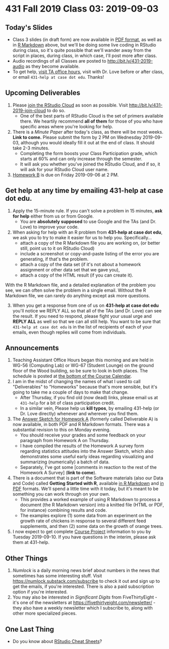 # 431 Fall 2019 Class 03: 2019-09-03

## Today's Slides

- Class 3 slides (in draft form) are now available in [PDF format](https://github.com/THOMASELOVE/2019-431/blob/master/CLASSES/CLASS03/431_class-03-slides_2019.pdf), as well as in [R Markdown](https://github.com/THOMASELOVE/2019-431/blob/master/CLASSES/CLASS03/431_class-03-slides_2019.Rmd) above, but we'll be doing some live coding in RStudio during class, so it's quite possible that we'll wander away from the script in places, during class, in which case, I'll post more after class.
- Audio recordings of all Classes are posted to http://bit.ly/431-2019-audio as they become available.
- To get help, [visit TA office hours](https://github.com/THOMASELOVE/2019-431/blob/master/calendar.md#ta-office-hours), visit with Dr. Love before or after class, or email `431-help at case dot edu`. Thanks!

## Upcoming Deliverables

1. Please [join the RStudio Cloud](http://bit.ly/431-2019-join-cloud) as soon as possible. Visit http://bit.ly/431-2019-join-cloud to do so.
    - One of the best parts of RStudio Cloud is the set of primers available there. We heartily recommend **all of them** for those of you who have specific areas where you're looking for help.
2. There is a *Minute Paper* after today's class, as there will be most weeks. **Link to come.** Please submit the form by 2 PM on Wednesday 2019-09-03, although you would ideally fill it out at the end of class. It should take 2-3 minutes. 
    - Completing the form boosts your Class Participation grade, which starts at 60% and can only increase through the semester.
    - It will ask you whether you've joined the RStudio Cloud, and if so, it will ask for your RStudio Cloud user name.
3. [Homework B](https://github.com/THOMASELOVE/2019-431/tree/master/DELIVERABLES/B) is due on Friday 2019-09-06 at 2 PM.

## Get help at any time by emailing **431-help at case dot edu**.

1. Apply the 15-minute rule. If you can't solve a problem in 15 minutes, **ask for help** either from us or from Google.
    - You are **absolutely supposed** to use Google and the TAs (and Dr. Love) to improve your code.
2. When asking for help with an R problem from **431-help at case dot edu**, we ask you to try to make it easier for us to help you. Specifically...
    - attach a copy of the R Markdown file you are working on, (or better still, point us to it on RStudio Cloud)
    - include a screenshot or copy-and-paste listing of the error you are generating, if that's the problem.
    - attach a copy of the data set (if it's not about a homework assignment or other data set that we gave you),
    - attach a copy of the HTML result (if you can create it).

With the R Markdown file, and a detailed explanation of the problem you see, we can often solve the problem in a single email. Without the R Markdown file, we can rarely do anything except ask more questions.

3. When you get a response from one of us on **431-help at case dot edu** you'll notice we REPLY ALL so that all of the TAs (and Dr. Love) can see the result. If you need to respond, please fight your usual urge and **REPLY ALL** as well so that we can all still help. You want to be sure that `431-help at case dot edu` is in the list of recipients of each of your emails, even though replies will come from individuals.

## Announcements

1. Teaching Assistant Office Hours began this morning and are held in WG-56 (Computing Lab) or WG-67 (Student Lounge) on the ground floor of the Wood building, so be sure to look in both places. The schedule is posted at [the bottom of the Course Calendar](https://github.com/THOMASELOVE/2019-431/blob/master/calendar.md#ta-office-hours).
2. I am in the midst of changing the names of what I used to call "Deliverables" to "Homeworks" because that's more sensible, but it's going to take me a couple of days to make that change.
    - After Thursday, if you find old (now dead) links, please email us at `431-help` for a bit of class participation credit.
    - In a similar vein, Please help us **kill typos**, by emailing 431-help (or Dr. Love directly) whenever and wherever you find them.
3. The [Answer Sketch for Homework A](https://github.com/THOMASELOVE/2019-431/tree/master/DELIVERABLES/A) (formerly called Deliverable A) is now available, in both PDF and R Markdown formats. There was a substantial revision to this on Monday evening.
    - You should receive your grades and some feedback on your paragraph from Homework A on Thursday.
    - I have compiled the results of the Homework A survey form regarding statistics attitudes into the Answer Sketch, which also demonstrates some useful early ideas regarding visualizing and summarizing (numerically) a batch of data.
    - Separately, I've got some [comments in reaction to the rest of the Homework A Survey] (**link to come**).
4. There is a document that is part of the Software materials (also our Data and Code) called **Getting Started with R**, available [in R Markdown](https://github.com/THOMASELOVE/2019-431/blob/master/SOFTWARE/431-getting-started-with-R.Rmd) and [in PDF](https://github.com/THOMASELOVE/2019-431/blob/master/SOFTWARE/431-getting-started-with-R.pdf) formats. We'll spend a little time with it today, but it's meant to be something you can work through on your own. 
    - This provides a worked example of using R Markdown to process a document (the R Markdown version) into a knitted file (HTML or PDF, for instance) combining results and code.
    - The examples explore (1) some data from an experiment on the growth rate of chickens in response to several different feed supplements, and then (2) some data on the growth of orange trees.
5. I now expect to get complete [Course Project](https://github.com/THOMASELOVE/2019-431/tree/master/PROJECT) information to you by Tuesday 2019-09-10. If you have questions in the interim, please ask them at 431-help.

## Other Things

1. *Numlock* is a daily morning news brief about numbers in the news that sometimes has some interesting stuff. Visit https://numlock.substack.com/subscribe to check it out and sign up to get the emails, if you're interested. There is also a paid subscription option if you're interested.
2. You may also be interested in *Significant Digits* from FiveThirtyEight - it's one of the newsletters at https://fivethirtyeight.com/newsletter/ - they also have a weekly newsletter which I subscribe to, along with other more specialized pieces.

## One Last Thing

- Do you know about [RStudio Cheat Sheets](https://www.rstudio.com/resources/cheatsheets/)?


